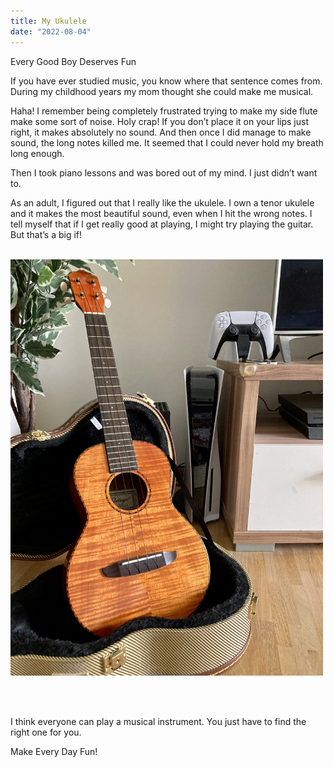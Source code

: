 ```yaml
---
title: My Ukulele
date: "2022-08-04"
---
```


Every Good Boy Deserves Fun

If you have ever studied music, you know where that sentence comes from. During my childhood years my mom thought she could make me musical.

Haha! I remember being completely frustrated trying to make my side flute make some sort of noise. Holy crap! If you don’t place it on your lips just right, it makes absolutely no sound. And then once I did manage to make sound, the long notes killed me. It seemed that I could never hold my breath long enough.

Then I took piano lessons and was bored out of my mind. I just didn’t want to.

As an adult, I figured out that I really like the ukulele. I own a tenor ukulele and it makes the most beautiful sound, even when I hit the wrong notes. I tell myself that if I get really good at playing, I might try playing the guitar. But that’s a big if!
<br/><br/>

<img src="/static/img/IMG-ukulele.jpg" width="500">

<br/> <br/> 

I think everyone can play a musical instrument. You just have to find the right one for you.

Make Every Day Fun! 
